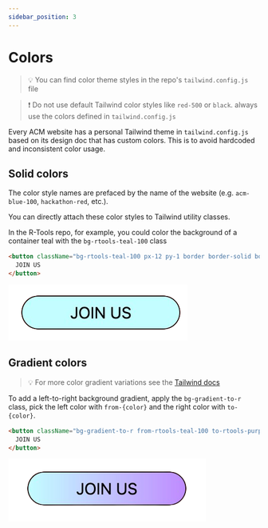 ```yaml
---
sidebar_position: 3
---
```



# Colors

> 💡 You can find color theme styles in the repo's `tailwind.config.js` file

> ❗ Do not use default Tailwind color styles like `red-500` or `black`. always use the colors defined in `tailwind.config.js`


Every ACM website has a personal Tailwind theme in `tailwind.config.js` based on its design doc that has custom colors. This is to avoid hardcoded and inconsistent color usage.

## Solid colors

The color style names are prefaced by the name of the website (e.g. `acm-blue-100`, `hackathon-red`, etc.).

You can directly attach these color styles to Tailwind utility classes.

In the R-Tools repo, for example, you could color the background of a container teal with the `bg-rtools-teal-100` class

```html
<button className="bg-rtools-teal-100 px-12 py-1 border border-solid border-black rounded-full">
  JOIN US
</button>
```

![Alt text](join-us-button-color.png)


## Gradient colors

> 💡  For more color gradient variations see the [Tailwind docs](https://tailwindcss.com/docs/gradient-color-stops)

To add a left-to-right background gradient, apply the `bg-gradient-to-r` class, pick the left color with `from-{color}` and the right color with `to-{color}`.

```html
<button className="bg-gradient-to-r from-rtools-teal-100 to-rtools-purple-200 px-12 py-1 border border-solid border-black rounded-full">
  JOIN US
</button>
```

![Alt text](join-us-button-gradient.png)
